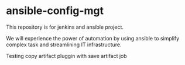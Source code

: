 # ansible-config-mgt
This repository is for jenkins and ansible project. 

We will experience the power of automation by using ansible to simplify complex task and streamlining IT infrastructure.

Testing copy artifact pluggin with save artifact job